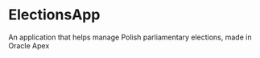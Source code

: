 # ElectionsApp
An application that helps manage Polish  parliamentary elections, made in Oracle Apex
